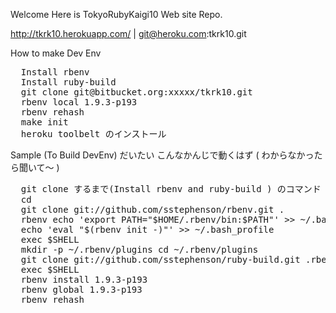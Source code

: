Welcome
Here is TokyoRubyKaigi10 Web site Repo. 

http://tkrk10.herokuapp.com/ | git@heroku.com:tkrk10.git

How to make Dev Env
<pre>
  Install rbenv 
  Install ruby-build 
  git clone git@bitbucket.org:xxxxx/tkrk10.git 
  rbenv local 1.9.3-p193 
  rbenv rehash 
  make init 
  heroku toolbelt のインストール
</pre>

Sample (To Build DevEnv)
だいたい こんなかんじで動くはず ( わからなかったら聞いて～ ) 
<pre>
  git clone するまで(Install rbenv and ruby-build ) のコマンド SAMPLE
  cd
  git clone git://github.com/sstephenson/rbenv.git .
  rbenv echo 'export PATH="$HOME/.rbenv/bin:$PATH"' >> ~/.bash_profile 
  echo 'eval "$(rbenv init -)"' >> ~/.bash_profile 
  exec $SHELL 
  mkdir -p ~/.rbenv/plugins cd ~/.rbenv/plugins 
  git clone git://github.com/sstephenson/ruby-build.git .rbenv/plugins 
  exec $SHELL 
  rbenv install 1.9.3-p193 
  rbenv global 1.9.3-p193 
  rbenv rehash
</pre>

